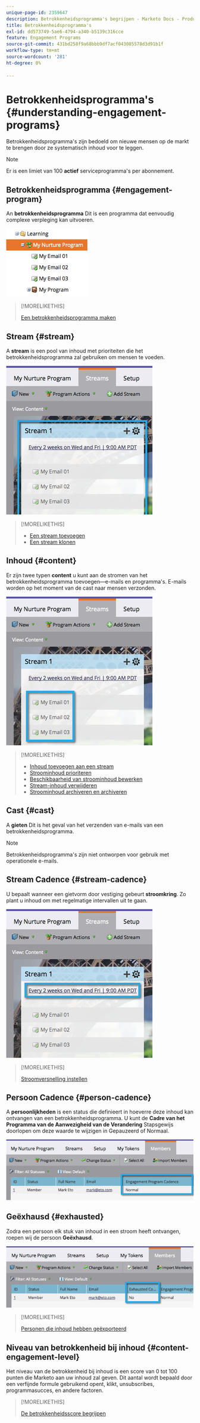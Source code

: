 ```yaml
---
unique-page-id: 2359647
description: Betrokkenheidsprogramma's begrijpen - Marketo Docs - Productdocumentatie
title: Betrokkenheidsprogramma's
exl-id: dd573749-5ae6-4794-a340-b5139c316cce
feature: Engagement Programs
source-git-commit: 431bd258f9a68bbb9df7acf043085578d3d91b1f
workflow-type: tm+mt
source-wordcount: '281'
ht-degree: 0%

---
```


# Betrokkenheidsprogramma&#39;s {#understanding-engagement-programs}

Betrokkenheidsprogramma&#39;s zijn bedoeld om nieuwe mensen op de markt te brengen door ze systematisch inhoud voor te leggen.

>[!NOTE]
>
>Er is een limiet van 100 **actief** serviceprogramma&#39;s per abonnement.

## Betrokkenheidsprogramma {#engagement-program}

An **betrokkenheidsprogramma** Dit is een programma dat eenvoudig complexe verpleging kan uitvoeren.

![](assets/image2014-9-15-15-3a24-3a57.png)

>[!MORELIKETHIS]
>
>[Een betrokkenheidsprogramma maken](/help/marketo/product-docs/email-marketing/drip-nurturing/creating-an-engagement-program/create-an-engagement-program.md)

## Stream {#stream}

A **stream** is een pool van inhoud met prioriteiten die het betrokkenheidsprogramma zal gebruiken om mensen te voeden.

![](assets/image2014-9-15-15-3a25-3a4.png)

>[!MORELIKETHIS]
>
>* [Een stream toevoegen](/help/marketo/product-docs/email-marketing/drip-nurturing/creating-an-engagement-program/add-a-stream.md)
>* [Een stream klonen](/help/marketo/product-docs/email-marketing/drip-nurturing/engagement-program-streams/clone-a-stream.md)

## Inhoud {#content}

Er zijn twee typen **content** u kunt aan de stromen van het betrokkenheidsprogramma toevoegen—e-mails en programma&#39;s. E-mails worden op het moment van de cast naar mensen verzonden.

![](assets/image2014-9-15-15-3a25-3a18.png)

>[!MORELIKETHIS]
>
>* [Inhoud toevoegen aan een stream](/help/marketo/product-docs/email-marketing/drip-nurturing/creating-an-engagement-program/add-content-to-a-stream.md)
>* [Stroominhoud prioriteren](/help/marketo/product-docs/email-marketing/drip-nurturing/using-stream-content/prioritize-stream-content.md)
>* [Beschikbaarheid van stroominhoud bewerken](/help/marketo/product-docs/email-marketing/drip-nurturing/using-stream-content/edit-availability-of-stream-content.md)
>* [Stream-inhoud verwijderen](/help/marketo/product-docs/email-marketing/drip-nurturing/using-stream-content/remove-stream-content.md)
>* [Stroominhoud archiveren en archiveren](/help/marketo/product-docs/email-marketing/drip-nurturing/using-stream-content/archive-and-unarchive-stream-content.md)

## Cast {#cast}

A **gieten** Dit is het geval van het verzenden van e-mails van een betrokkenheidsprogramma.

>[!NOTE]
>
>Betrokkenheidsprogramma&#39;s zijn niet ontworpen voor gebruik met operationele e-mails.

## Stream Cadence {#stream-cadence}

U bepaalt wanneer een gietvorm door vestiging gebeurt **stroomkring**. Zo plant u inhoud om met regelmatige intervallen uit te gaan.

![](assets/image2014-9-15-15-3a25-3a27.png)

>[!MORELIKETHIS]
>
>[Stroomversnelling instellen](/help/marketo/product-docs/email-marketing/drip-nurturing/engagement-program-streams/set-stream-cadence.md)

## Persoon Cadence {#person-cadence}

A **persoonlijkheden** is een status die definieert in hoeverre deze inhoud kan ontvangen van een betrokkenheidsprogramma. U kunt de **Cadre van het Programma van de Aanwezigheid van de Verandering** Stapsgewijs doorlopen om deze waarde te wijzigen in Gepauzeerd of Normaal.

![](assets/image2014-9-15-15-3a25-3a55.png)

## Geëxhausd {#exhausted}

Zodra een persoon elk stuk van inhoud in een stroom heeft ontvangen, roepen wij de persoon **Geëxhausd**.

![](assets/image2014-9-15-15-3a26-3a5.png)

>[!MORELIKETHIS]
>
>[Personen die inhoud hebben geëxporteerd](/help/marketo/product-docs/email-marketing/drip-nurturing/using-engagement-programs/people-who-have-exhausted-content.md)

## Niveau van betrokkenheid bij inhoud {#content-engagement-level}

Het niveau van de betrokkenheid bij inhoud is een score van 0 tot 100 punten die Marketo aan uw inhoud zal geven. Dit aantal wordt bepaald door een verfijnde formule gebruikend opent, klikt, unsubscribes, programmasucces, en andere factoren.

>[!MORELIKETHIS]
>
>[De betrokkenheidsscore begrijpen](/help/marketo/product-docs/email-marketing/drip-nurturing/reports-and-notifications/understanding-the-engagement-score.md)
